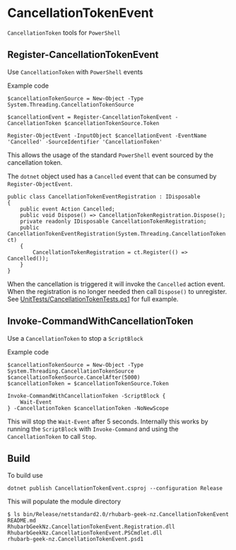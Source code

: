 # CancellationTokenEvent
`CancellationToken` tools for `PowerShell`

## Register-CancellationTokenEvent

Use `CancellationToken` with `PowerShell` events

Example code

```
$cancellationTokenSource = New-Object -Type System.Threading.CancellationTokenSource

$cancellationEvent = Register-CancellationTokenEvent -CancellationToken $cancellationTokenSource.Token

Register-ObjectEvent -InputObject $cancellationEvent -EventName 'Cancelled' -SourceIdentifier 'CancellationToken'
```

This allows the usage of the standard `PowerShell` event sourced by the cancellation token.

The `dotnet` object used has a `Cancelled` event that can be consumed by `Register-ObjectEvent`.

```
public class CancellationTokenEventRegistration : IDisposable
{
    public event Action Cancelled;
    public void Dispose() => CancellationTokenRegistration.Dispose();
    private readonly IDisposable CancellationTokenRegistration;
    public CancellationTokenEventRegistration(System.Threading.CancellationToken ct)
    {
        CancellationTokenRegistration = ct.Register(() => Cancelled());
    }
}
```

When the cancellation is triggered it will invoke the `Cancelled` action event. When the registration is no longer needed then call `Dispose()` to unregister.
See [UnitTests/CancellationTokenTests.ps1](UnitTests/CancellationTokenTests.ps1) for full example.

## Invoke-CommandWithCancellationToken

Use a `CancellationToken` to stop a `ScriptBlock`

Example code

```
$cancellationTokenSource = New-Object -Type System.Threading.CancellationTokenSource
$cancellationTokenSource.CancelAfter(5000)
$cancellationToken = $cancellationTokenSource.Token

Invoke-CommandWithCancellationToken -ScriptBlock {
    Wait-Event
} -CancellationToken $cancellationToken -NoNewScope
```

This will stop the `Wait-Event` after 5 seconds. Internally this works by running the `ScriptBlock` with `Invoke-Command` and using the `CancellationToken` to call `Stop`.

## Build

To build use

```
dotnet publish CancellationTokenEvent.csproj --configuration Release
```

This will populate the module directory

```
$ ls bin/Release/netstandard2.0/rhubarb-geek-nz.CancellationTokenEvent
README.md
RhubarbGeekNz.CancellationTokenEvent.Registration.dll
RhubarbGeekNz.CancellationTokenEvent.PSCmdlet.dll
rhubarb-geek-nz.CancellationTokenEvent.psd1
```

